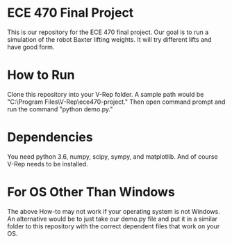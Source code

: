# ECE 470 Final Project
This is our repository for the ECE 470 final project.  Our goal is to run a simulation of the robot Baxter lifting weights.  It will try different lifts and have good form.

# How to Run
Clone this repository into your V-Rep folder.  A sample path would be "C:\Program Files\V-Rep\ece470-project."  Then open command prompt and run the command "python demo.py."

# Dependencies
You need python 3.6, numpy, scipy, sympy, and matplotlib.  And of course V-Rep needs to be installed.

# For OS Other Than Windows
The above How-to may not work if your operating system is not Windows.  An alternative would be to just take our demo.py file and put it in a similar folder to this repository with the correct dependent files that work on your OS. 
